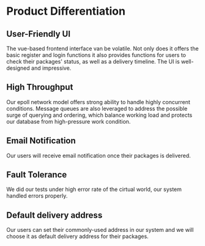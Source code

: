 # Product Differentiation

## User-Friendly UI 
The vue-based frontend interface van be volatile. Not only does it offers the basic register and login functions it also provides functions for users to check their packages' status, as well as a delivery timeline. The UI is well-designed and impressive.

## High Throughput 
Our epoll network model offers strong ability to handle highly concurrent conditions. Message queues are also leveraged to address the possible surge of querying and ordering, which balance working load and protects our database from high-pressure work condition.

## Email Notification
Our users will receive email notification once their packages is delivered.

## Fault Tolerance
We did our tests under high error rate of the cirtual world, our system handled errors properly.

## Default delivery address
Our users can set their commonly-used address in our system and we will choose it as default delivery address for their packages.
